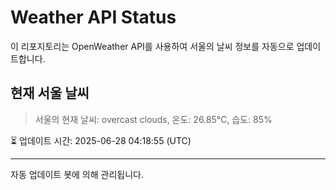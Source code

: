 
# Weather API Status

이 리포지토리는 OpenWeather API를 사용하여 서울의 날씨 정보를 자동으로 업데이트합니다.

## 현재 서울 날씨
> 서울의 현재 날씨: overcast clouds, 온도: 26.85°C, 습도: 85%

⏳ 업데이트 시간: 2025-06-28 04:18:55 (UTC)

---
자동 업데이트 봇에 의해 관리됩니다.
